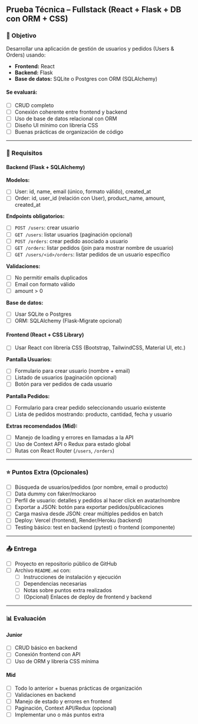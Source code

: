 ## Prueba Técnica – Fullstack (React + Flask + DB con ORM + CSS)

### 🎯 Objetivo
Desarrollar una aplicación de gestión de usuarios y pedidos (Users & Orders) usando:
- **Frontend:** React
- **Backend:** Flask
- **Base de datos:** SQLite o Postgres con ORM (SQLAlchemy)

#### Se evaluará:
- [ ] CRUD completo
- [ ] Conexión coherente entre frontend y backend
- [ ] Uso de base de datos relacional con ORM
- [ ] Diseño UI mínimo con librería CSS
- [ ] Buenas prácticas de organización de código

---

### 📌 Requisitos

#### Backend (Flask + SQLAlchemy)

**Modelos:**
- [ ] User: id, name, email (único, formato válido), created_at
- [ ] Order: id, user_id (relación con User), product_name, amount, created_at

**Endpoints obligatorios:**
- [ ] `POST /users`: crear usuario
- [ ] `GET /users`: listar usuarios (paginación opcional)
- [ ] `POST /orders`: crear pedido asociado a usuario
- [ ] `GET /orders`: listar pedidos (join para mostrar nombre de usuario)
- [ ] `GET /users/<id>/orders`: listar pedidos de un usuario específico

**Validaciones:**
- [ ] No permitir emails duplicados
- [ ] Email con formato válido
- [ ] amount > 0

**Base de datos:**
- [ ] Usar SQLite o Postgres
- [ ] ORM: SQLAlchemy (Flask-Migrate opcional)

#### Frontend (React + CSS Library)

- [ ] Usar React con librería CSS (Bootstrap, TailwindCSS, Material UI, etc.)

**Pantalla Usuarios:**
- [ ] Formulario para crear usuario (nombre + email)
- [ ] Listado de usuarios (paginación opcional)
- [ ] Botón para ver pedidos de cada usuario

**Pantalla Pedidos:**
- [ ] Formulario para crear pedido seleccionando usuario existente
- [ ] Lista de pedidos mostrando: producto, cantidad, fecha y usuario

**Extras recomendados (Mid):**
- [ ] Manejo de loading y errores en llamadas a la API
- [ ] Uso de Context API o Redux para estado global
- [ ] Rutas con React Router (`/users`, `/orders`)

---

### ⭐ Puntos Extra (Opcionales)
- [ ] Búsqueda de usuarios/pedidos (por nombre, email o producto)
- [ ] Data dummy con faker/mockaroo
- [ ] Perfil de usuario: detalles y pedidos al hacer click en avatar/nombre
- [ ] Exportar a JSON: botón para exportar pedidos/publicaciones
- [ ] Carga masiva desde JSON: crear múltiples pedidos en batch
- [ ] Deploy: Vercel (frontend), Render/Heroku (backend)
- [ ] Testing básico: test en backend (pytest) o frontend (componente)

---

### 📤 Entrega
- [ ] Proyecto en repositorio público de GitHub
- [ ] Archivo `README.md` con:
	- [ ] Instrucciones de instalación y ejecución
	- [ ] Dependencias necesarias
	- [ ] Notas sobre puntos extra realizados
	- [ ] (Opcional) Enlaces de deploy de frontend y backend

---

### 📊 Evaluación

#### Junior
- [ ] CRUD básico en backend
- [ ] Conexión frontend con API
- [ ] Uso de ORM y librería CSS mínima

#### Mid
- [ ] Todo lo anterior + buenas prácticas de organización
- [ ] Validaciones en backend
- [ ] Manejo de estado y errores en frontend
- [ ] Paginación, Context API/Redux (opcional)
- [ ] Implementar uno o más puntos extra

